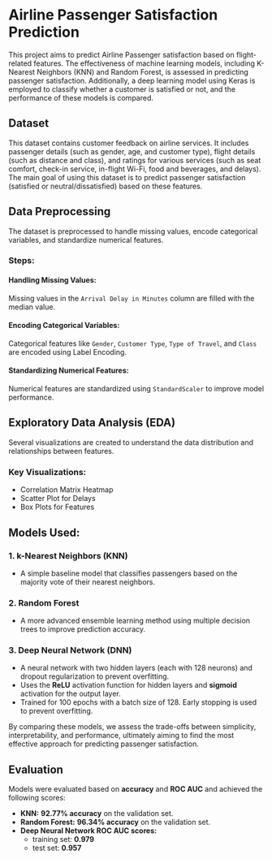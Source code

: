 # Airline Passenger Satisfaction Prediction

This project aims to predict Airline Passenger satisfaction based on flight-related features. The effectiveness of machine learning models, including K-Nearest Neighbors (KNN) and Random Forest, is assessed in predicting passenger satisfaction. Additionally, a deep learning model using Keras is employed to classify whether a customer is satisfied or not, and the performance of these models is compared.

## Dataset

This dataset contains customer feedback on airline services. It includes passenger details (such as gender, age, and customer type), flight details (such as distance and class), and ratings for various services (such as seat comfort, check-in service, in-flight Wi-Fi, food and beverages, and delays). The main goal of using this dataset is to predict passenger satisfaction (satisfied or neutral/dissatisfied) based on these features.

## Data Preprocessing

The dataset is preprocessed to handle missing values, encode categorical variables, and standardize numerical features.

### Steps:

#### Handling Missing Values:

Missing values in the `Arrival Delay in Minutes` column are filled with the median value.

#### Encoding Categorical Variables:

Categorical features like `Gender`, `Customer Type`, `Type of Travel`, and `Class` are encoded using Label Encoding.


#### Standardizing Numerical Features:

Numerical features are standardized using `StandardScaler` to improve model performance.


## Exploratory Data Analysis (EDA)

Several visualizations are created to understand the data distribution and relationships between features.

### Key Visualizations:

- Correlation Matrix Heatmap
- Scatter Plot for Delays
- Box Plots for Features


## Models Used:

### 1. k-Nearest Neighbors (KNN)
- A simple baseline model that classifies passengers based on the majority vote of their nearest neighbors.  

### 2. Random Forest
- A more advanced ensemble learning method using multiple decision trees to improve prediction accuracy.  

### 3. Deep Neural Network (DNN)
- A neural network with two hidden layers (each with 128 neurons) and dropout regularization to prevent overfitting.  
- Uses the **ReLU** activation function for hidden layers and **sigmoid** activation for the output layer.  
- Trained for 100 epochs with a batch size of 128. Early stopping is used to prevent overfitting.

By comparing these models, we assess the trade-offs between simplicity, interpretability, and performance, ultimately aiming to find the most effective approach for predicting passenger satisfaction.


## Evaluation

Models were evaluated based on **accuracy** and **ROC AUC** and achieved the following scores:

- **KNN:** **92.77% accuracy** on the validation set.
- **Random Forest:** **96.34% accuracy** on the validation set.
- **Deep Neural Network ROC AUC scores:**  
  - training set: **0.979** 
  - test set: **0.957**


